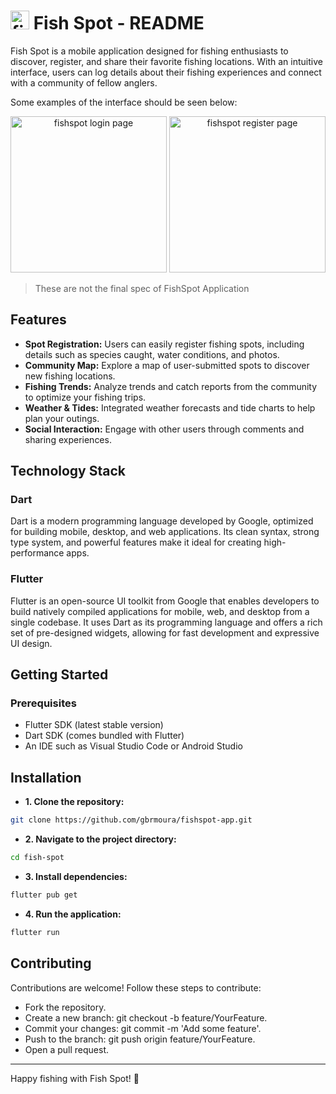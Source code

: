 # <img  src="https://github.com/user-attachments/assets/84d85c34-2eb2-4ab7-b283-4eb83cc4ed20" alt="fish spot icon" style="width:30px;"/> Fish Spot - README

Fish Spot is a mobile application designed for fishing enthusiasts to discover, register, and share their favorite fishing locations. With an intuitive interface, users can log details about their fishing experiences and connect with a community of fellow anglers.

Some examples of the interface should be seen below:

<div align=center>
  <img src="https://github.com/user-attachments/assets/1dca1b00-2a7c-425a-a402-776aa72b3939" alt="fishspot login page" style="width:250px;"/>
  <img src="https://github.com/user-attachments/assets/5c8057c5-7e51-4840-8472-860356c5a565" alt="fishspot register page" style="width:250px;"/>
</div>

> These are not the final spec of FishSpot Application

## Features
* **Spot Registration:** Users can easily register fishing spots, including details such as species caught, water conditions, and photos.
* **Community Map:** Explore a map of user-submitted spots to discover new fishing locations.
* **Fishing Trends:** Analyze trends and catch reports from the community to optimize your fishing trips.
* **Weather & Tides:** Integrated weather forecasts and tide charts to help plan your outings.
* **Social Interaction:** Engage with other users through comments and sharing experiences.

## Technology Stack

### Dart
Dart is a modern programming language developed by Google, optimized for building mobile, desktop, and web applications. Its clean syntax, strong type system, and powerful features make it ideal for creating high-performance apps.

### Flutter
Flutter is an open-source UI toolkit from Google that enables developers to build natively compiled applications for mobile, web, and desktop from a single codebase. It uses Dart as its programming language and offers a rich set of pre-designed widgets, allowing for fast development and expressive UI design.

## Getting Started

### Prerequisites
* Flutter SDK (latest stable version)
* Dart SDK (comes bundled with Flutter)
* An IDE such as Visual Studio Code or Android Studio

## Installation

* **1. Clone the repository:**
```bash
git clone https://github.com/gbrmoura/fishspot-app.git
```

* **2. Navigate to the project directory:**
```bash
cd fish-spot
```

* **3. Install dependencies:**
```bash
flutter pub get
```

* **4. Run the application:**
```bash
flutter run
```

## Contributing
Contributions are welcome! Follow these steps to contribute:

* Fork the repository.
* Create a new branch: git checkout -b feature/YourFeature.
* Commit your changes: git commit -m 'Add some feature'.
* Push to the branch: git push origin feature/YourFeature.
* Open a pull request.

---
Happy fishing with Fish Spot! 🎣
